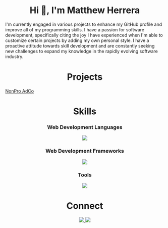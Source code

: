 <h1 align="center">Hi 👋, I'm Matthew Herrera</h1>
I'm currently engaged in various projects to enhance my GitHub profile and improve all of my programming skills. I have a passion for software development, specifically citing the joy I have experienced when I'm able to customize certain projects by adding my own personal style. I have a proactive attitude towards skill development and are constantly seeking new challenges to expand my knowledge in the rapidly evolving software industry.


<h1 align="center">Projects</h1>
 <a href="https://www.nonproadco.com/" target="_blank">NonPro AdCo</a>


                   
             
<h1 align="center">Skills</h1>





<h3 align="center">Web Development Languages</h3>

<p align="center">
  <a>
    <img src="https://skillicons.dev/icons?i=html,css,javascript,mysql" />
  </a>
</p>

<h3 align="center">Web Development Frameworks</h3>

<p align="center">
  <a>
    <img src="https://skillicons.dev/icons?i=react,jquery,express,tailwind" />
  </a>
</p>

<h3 align="center">Tools</h3>

<p align="center">
  <a>
    <img src="https://skillicons.dev/icons?i=vscode,nodejs,github,git" />
  </a>
</p>

<h1 align="center">Connect</h1>

<p align="center">
  <a href="https://twitter.com/MattHrr772757" target=blank_>
    <img src="https://skillicons.dev/icons?i=twitter" />
  </a>
  <a href="https://www.linkedin.com/in/matthew-herrera-806bb696/" target=blank_>
    <img src="https://skillicons.dev/icons?i=linkedin" />
  </a>
</p>
